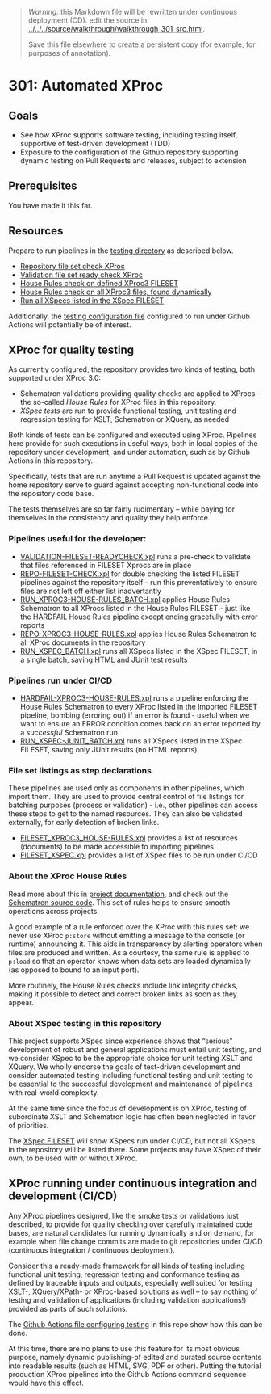 

> *Warning:* this Markdown file will be rewritten under continuous deployment (CD): edit the source in [../../../source/walkthrough/walkthrough_301_src.html](../../../source/walkthrough/walkthrough_301_src.html).
> 
> Save this file elsewhere to create a persistent copy (for example, for purposes of annotation).

# 301: Automated XProc

## Goals

* See how XProc supports software testing, including testing itself, supportive of test-driven development (TDD)
* Exposure to the configuration of the Github repository supporting dynamic testing on Pull Requests and releases, subject to extension

## Prerequisites

You have made it this far.

## Resources

Prepare to run pipelines in the [testing directory](../../../testing/readme.md) as described below.

* [Repository file set check XProc](../../../testing/REPO-FILESET-CHECK.xpl)
* [Validation file set ready check                XProc](../../../testing/VALIDATION-FILESET-READYCHECK.xpl)
* [House Rules check on defined XProc3                   FILESET](../../../testing/RUN_XPROC3-HOUSE-RULES_BATCH.xpl) 
* [House Rules check on all XProc3 files, found                   dynamically](../../../testing/REPO-XPROC3-HOUSE-RULES.xpl)
* [Run all XSpecs listed in the XSpec FILESET](../../../testing/RUN_XSPEC_BATCH.xpl)

Additionally, the [testing configuration file](../../../.github/workflows/test.yml) configured to run under Github Actions will potentially be of interest.

## XProc for quality testing

As currently configured, the repository provides two kinds of testing, both supported under XProc 3.0:

* Schematron validations providing quality checks are applied to XProcs - the so-called *House Rules* for XProc files in this repository.
* *XSpec tests* are run to provide functional testing, unit testing and regression testing for XSLT, Schematron or XQuery, as needed

Both kinds of tests can be configured and executed using XProc. Pipelines here provide for such executions in useful ways, both in local copies of the repository under development, and under automation, such as by Github Actions in this repository.

Specifically, tests that are run anytime a Pull Request is updated against the home repository serve to guard against accepting non-functional code into the repository code base.

The tests themselves are so far fairly rudimentary – while paying for themselves in the consistency and quality they help enforce.

### Pipelines useful for the developer:

* [VALIDATION-FILESET-READYCHECK.xpl](../../../testing/VALIDATION-FILESET-READYCHECK.xpl) runs a pre-check to validate that files referenced in FILESET Xprocs are in place
* [REPO-FILESET-CHECK.xpl](../../../testing/REPO-FILESET-CHECK.xpl) for double checking the listed FILESET pipelines against the repository itself - run this preventatively to ensure files are not left off either list inadvertantly
* [RUN_XPROC3-HOUSE-RULES_BATCH.xpl](../../../testing/RUN_XPROC3-HOUSE-RULES_BATCH.xpl) applies House Rules Schematron to all XProcs listed in the House Rules FILESET - just like the HARDFAIL House Rules pipeline except ending gracefully with error reports
* [REPO-XPROC3-HOUSE-RULES.xpl](../../../testing/REPO-XPROC3-HOUSE-RULES.xpl) applies House Rules Schematron to all XProc documents in the repository
* [RUN_XSPEC_BATCH.xpl](../../../testing/RUN_XSPEC_BATCH.xpl) runs all XSpecs listed in the XSpec FILESET, in a single batch, saving HTML and JUnit test results

### Pipelines run under CI/CD

* [HARDFAIL-XPROC3-HOUSE-RULES.xpl](../../../testing/HARDFAIL-XPROC3-HOUSE-RULES.xpl) runs a pipeline enforcing the House Rules Schematron to every XProc listed in the imported FILESET pipeline, bombing (erroring out) if an error is found - useful when we want to ensure an ERROR condition comes back on an error reported by a *successful* Schematron run
* [RUN_XSPEC-JUNIT_BATCH.xpl](../../../testing/RUN_XSPEC-JUNIT_BATCH.xpl) runs all XSpecs listed in the XSpec FILESET, saving only JUnit results (no HTML reports)

### File set listings as step declarations

These pipelines are used only as components in other pipelines, which import them. They are used to provide central control of file listings for batching purposes (process or validation) - i.e., other pipelines can access these steps to get to the named resources. They can also be validated externally, for early detection of broken links.

* [FILESET_XPROC3_HOUSE-RULES.xpl](../../../testing/FILESET_XPROC3_HOUSE-RULES.xpl) provides a list of resources (documents) to be made accessible to importing pipelines
* [FILESET_XSPEC.xpl](../../../testing/FILESET_XSPEC.xpl) provides a list of XSpec files to be run under CI/CD

### About the XProc House Rules

Read more about this in [project documentation](../../../testing/house-rules.md), and check out the [Schematron source code](../../../testing/xproc3-house-rules.sch). This set of rules helps to ensure smooth operations across projects.

A good example of a rule enforced over the XProc with this rules set: we never use XProc `p:store` without emitting a message to the console (or runtime) announcing it. This aids in transparency by alerting operators when files are produced and written. As a courtesy, the same rule is applied to `p:load` so that an operator knows when data sets are loaded dynamically (as opposed to bound to an input port).

More routinely, the House Rules checks include link integrity checks, making it possible to detect and correct broken links as soon as they appear.

### About XSpec testing in this repository

This project supports XSpec since experience shows that &ldquo;serious&rdquo; development of robust and general applications must entail unit testing, and we consider XSpec to be the appropriate choice for unit testing XSLT and XQuery. We wholly endorse the goals of test-driven development and consider automated testing including functional testing and unit testing to be essential to the successful development and maintenance of pipelines with real-world complexity.

At the same time since the focus of development is on XProc, testing of subordinate XSLT and Schematron logic has often been neglected in favor of priorities.

The [XSpec FILESET](../../../testing/FILESET_XSPEC.xpl) will show XSpecs run under CI/CD, but not all XSpecs in the repository will be listed there. Some projects may have XSpec of their own, to be used with or without XProc.

## XProc running under continuous integration and development (CI/CD)

Any XProc pipelines designed, like the smoke tests or validations just described, to provide for quality checking over carefully maintained code bases, are natural candidates for running dynamically and on demand, for example when file change commits are made to git repositories under CI/CD (continuous integration / continuous deployment).

Consider this a ready-made framework for all kinds of testing including functional unit testing, regression testing and conformance testing as defined by traceable inputs and outputs, especially well suited for testing XSLT-, XQuery/XPath- or XProc-based solutions as well – to say nothing of testing and validation of applications (including validation applications!) provided as parts of such solutions.

The [Github Actions file configuring testing](../../../.github/workflows/test.yml) in this repo show how this can be done.

At this time, there are no plans to use this feature for its most obvious purpose, namely dynamic publishing-of edited and curated source contents into readable results (such as HTML, SVG, PDF or other). Putting the tutorial production XProc pipelines into the Github Actions command sequence would have this effect.
